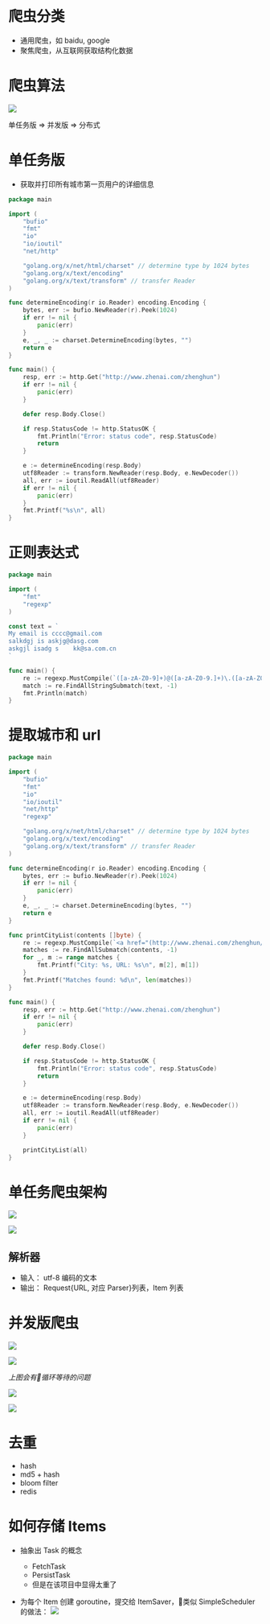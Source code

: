 # 爬虫分类
* 通用爬虫，如 baidu, google
* 聚焦爬虫，从互联网获取结构化数据

# 爬虫算法
![](img/1.png)

单任务版 => 并发版 => 分布式

# 单任务版
* 获取并打印所有城市第一页用户的详细信息

```go
package main

import (
	"bufio"
	"fmt"
	"io"
	"io/ioutil"
	"net/http"

	"golang.org/x/net/html/charset" // determine type by 1024 bytes
	"golang.org/x/text/encoding"
	"golang.org/x/text/transform" // transfer Reader
)

func determineEncoding(r io.Reader) encoding.Encoding {
	bytes, err := bufio.NewReader(r).Peek(1024)
	if err != nil {
		panic(err)
	}
	e, _, _ := charset.DetermineEncoding(bytes, "")
	return e
}

func main() {
	resp, err := http.Get("http://www.zhenai.com/zhenghun")
	if err != nil {
		panic(err)
	}

	defer resp.Body.Close()

	if resp.StatusCode != http.StatusOK {
		fmt.Println("Error: status code", resp.StatusCode)
		return
	}

	e := determineEncoding(resp.Body)
	utf8Reader := transform.NewReader(resp.Body, e.NewDecoder())
	all, err := ioutil.ReadAll(utf8Reader)
	if err != nil {
		panic(err)
	}
	fmt.Printf("%s\n", all)
}
```

# 正则表达式

```go
package main

import (
	"fmt"
	"regexp"
)

const text = `
My email is cccc@gmail.com
salkdgj is askjg@dasg.com
askgjl isadg s    kk@sa.com.cn
`

func main() {
	re := regexp.MustCompile(`([a-zA-Z0-9]+)@([a-zA-Z0-9.]+)\.([a-zA-Z0-9]+)`)
	match := re.FindAllStringSubmatch(text, -1)
	fmt.Println(match)
}

```

# 提取城市和 url

```go
package main

import (
	"bufio"
	"fmt"
	"io"
	"io/ioutil"
	"net/http"
	"regexp"

	"golang.org/x/net/html/charset" // determine type by 1024 bytes
	"golang.org/x/text/encoding"
	"golang.org/x/text/transform" // transfer Reader
)

func determineEncoding(r io.Reader) encoding.Encoding {
	bytes, err := bufio.NewReader(r).Peek(1024)
	if err != nil {
		panic(err)
	}
	e, _, _ := charset.DetermineEncoding(bytes, "")
	return e
}

func printCityList(contents []byte) {
	re := regexp.MustCompile(`<a href="(http://www.zhenai.com/zhenghun/[0-9a-z]+)"[^>]*>([^<]+)</a>`)
	matches := re.FindAllSubmatch(contents, -1)
	for _, m := range matches {
		fmt.Printf("City: %s, URL: %s\n", m[2], m[1])
	}
	fmt.Printf("Matches found: %d\n", len(matches))
}

func main() {
	resp, err := http.Get("http://www.zhenai.com/zhenghun")
	if err != nil {
		panic(err)
	}

	defer resp.Body.Close()

	if resp.StatusCode != http.StatusOK {
		fmt.Println("Error: status code", resp.StatusCode)
		return
	}

	e := determineEncoding(resp.Body)
	utf8Reader := transform.NewReader(resp.Body, e.NewDecoder())
	all, err := ioutil.ReadAll(utf8Reader)
	if err != nil {
		panic(err)
	}

	printCityList(all)
}

```

# 单任务爬虫架构

![](img/2.png)

![](img/3.png)


## 解析器
* 输入： utf-8 编码的文本
* 输出： Request{URL, 对应 Parser}列表，Item 列表


# 并发版爬虫
![](img/4.png)

![](img/5.png)

*上图会有循环等待的问题*

![](img/6.png)

![](img/7.png)


# 去重
* hash
* md5 + hash
* bloom filter
* redis

# 如何存储 Items
* 抽象出 Task 的概念
  * FetchTask
  * PersistTask
  * 但是在该项目中显得太重了

* 为每个 Item 创建 goroutine，提交给 ItemSaver，类似 SimpleScheduler 的做法：
![](img/8.png)
